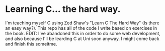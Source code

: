 # Learning C... the hard way. 
I'm teaching myself C using Zed Shaw's "Learn C The Hard Way" (Is there an easy way?). This repo has all of the code I write based on exercises in the book.
EDIT: I've abandoned this in order to do some web development, and also because I'll be learding C at Uni soon anyway. I might come back and finish this someitme.
